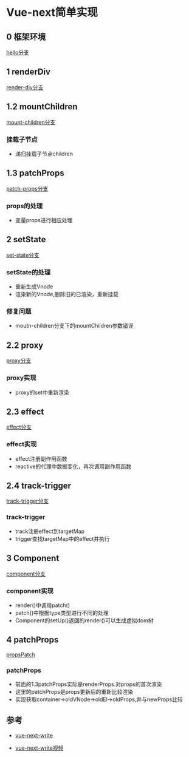 # Vue-next简单实现

## 0 框架环境
[hello分支](https://github.com/codediy/vue-next-diy/tree/hello)

## 1 renderDiv
[render-div分支](https://github.com/codediy/vue-next-diy/tree/render-div)

## 1.2 mountChildren
[mount-children分支](https://github.com/codediy/vue-next-diy/tree/mount-children)
### 挂载子节点
- 递归挂载子节点children

## 1.3 patchProps
[patch-props分支](https://github.com/codediy/vue-next-diy/tree/patch-props)

### props的处理
- 变量props进行相应处理

## 2 setState
[set-state分支](https://github.com/codediy/vue-next-diy/tree/set-state)

### setState的处理
- 重新生成Vnode
- 渲染新的Vnode,删除旧的已渲染，重新挂载

### 修复问题
- moutn-children分支下的mountChildren参数错误

## 2.2 proxy
[proxy分支](https://github.com/codediy/vue-next-diy/tree/proxy)

### proxy实现
- proxy的set中重新渲染

## 2.3 effect
[effect分支](https://github.com/codediy/vue-next-diy/tree/effect)

### effect实现
- effect注册副作用函数
- reactive的代理中数据变化，再次调用副作用函数 


## 2.4 track-trigger
[track-trigger分支](https://github.com/codediy/vue-next-diy/tree/track-trigger)


### track-trigger
- track注册effect到targetMap
- trigger查找targetMap中的effect并执行

## 3 Component
[component分支](https://github.com/codediy/vue-next-diy/tree/component)

### component实现
- render()中调用patch()
- patch()中根据type类型进行不同的处理
- Component的setUp()返回的render()可以生成虚拟dom树
 

## 4 patchProps
[propsPatch](https://github.com/codediy/vue-next-diy/tree/props-patch)

### patchProps
- 前面的1.3patchProps实际是renderProps.对props的首次渲染
- 这里的patchProps是props更新后的重新比较渲染
- 实现获取container->oldVNode->oldEl->oldProps,并与newProps比较


## 参考
- [vue-next-write](https://github.com/ruige24601/vue-next-write.git)

- [vue-next-write视频](https://www.bilibili.com/video/BV1nT4y1779z)
